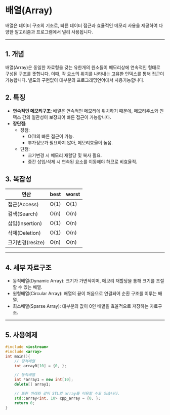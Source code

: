 # 배열(Array)

배열은 데이터 구조의 기초로, 빠른 데이터 접근과 효율적인 메모리 사용을 제공하여 다양한 알고리즘과 프로그램에서 널리 사용됩니다.

---

## 1. 개념

배열(Array)은 동일한 자료형을 갖는 유한개의 원소들이 메모리상에 연속적인 형태로 구성된 구조를 뜻합니다.
이때, 각 요소의 위치를 나타내는 고유한 인덱스를 통해 접근이 가능합니다. 별도의 구현없이 대부분의 프로그래밍언어에서 사용가능합니다.

## 2. 특징

-   **연속적인 메모리구조**:
    배열은 연속적인 메모리에 위치하기 때문에, 메모리주소와 인덱스 간의 일관성이 보장되어 빠른 접근이 가능합니다.
-   **장단점**:
    -   장점:
        -   O(1)의 빠른 접근이 가능.
        -   부가정보가 필요하지 않아, 메모리효율이 높음.
    -   단점:
        -   크기변경 시 메모리 재할당 및 복사 필요.
        -   중간 삽입/삭제 시 연속된 요소를 이동해야 하므로 비효율적.

## 3. 복잡성

| 연산             | best | worst |
| ---------------- | ---- | ----- |
| 접근(Access)     | O(1) | O(1)  |
| 검색(Search)     | O(n) | O(n)  |
| 삽입(Insertion)  | O(1) | O(n)  |
| 삭제(Deletion)   | O(1) | O(n)  |
| 크기변경(resize) | O(n) | O(n)  |

---

## 4. 세부 자료구조

-   동적배열(Dynamic Array): 크기가 가변적이며, 메모리 재할당을 통해 크기를 조절할 수 있는 배열.
-   원형배열(Circular Array): 배열의 끝이 처음으로 연결되어 순환 구조를 이루는 배열.
-   희소배열(Sparse Array): 대부분의 값이 0인 배열을 효율적으로 저장하는 자료구조.

---

## 5. 사용예제

```C++
#include <iostream>
#include <array>
int main(){
    // 정적배열
    int array0[10] = {0, };

    // 동적배열
    int *array1 = new int[10];
    delete[] array1;

    // 또한 아래와 같이 STL의 array를 이용할 수도 있습니다.
    std::array<int, 10> cpp_array = {0, };
    return 0;
}
```
